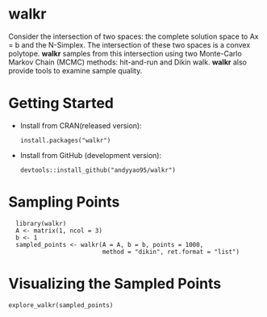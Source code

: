 # walkr
Consider the intersection of two spaces: the complete solution space
to Ax = b and the N-Simplex. The intersection of these two spaces is 
a convex polytope. **walkr** samples from this 
intersection using two Monte-Carlo Markov Chain (MCMC) methods: 
hit-and-run and Dikin walk. **walkr** also provide tools to examine sample 
quality.

# Getting Started

* Install from CRAN(released version):

  `install.packages("walkr")`
  
* Install from GitHub (development version):  

  `devtools::install_github("andyyao95/walkr")`  

# Sampling Points  
```
  library(walkr)  
  A <- matrix(1, ncol = 3)  
  b <- 1    
  sampled_points <- walkr(A = A, b = b, points = 1000, 
                          method = "dikin", ret.format = "list")   
```
# Visualizing the Sampled Points  

  `explore_walkr(sampled_points)`
